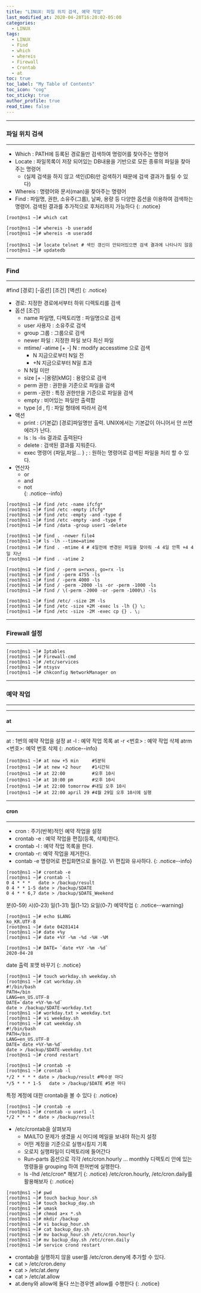 ```yaml
---
title: "LINUX: 파일 위치 검색, 예약 작업"
last_modified_at: 2020-04-28T16:20:02-05:00
categories:
  - LINUX
tags:
  - LINUX
  - Find
  - which
  - whereis
  - Firewall
  - Crontab
  - at
toc: true 
toc_label: "My Table of Contents"
toc_icon: "cog"
toc_sticky: true 
author_profile: true 
read_time: false 
---
```

---
### 파일 위치 검색
---
* Which	: PATH에 등록된 경로들만 검색하여 명렁어를 찾아주는 명령어
* Locate : 파일목록이 저장 되어있는 DB내용을 기반으로 모든 종류의 파일을 찾아주는 명령어
	* (실제 검색을 하지 않고 색인(DB)만 검색하기 때문에 검색 결과가 틀릴 수 있다)
* Whereis : 명령어와 문서(man)을 찾아주는 명령어
* Find	: 파일명, 권한, 소유주(그룹), 날짜, 용량 등 다양한 옵션을 이용하여 검색하는 명령어. 
검색된 결과를 추가적으로 후처리까지 가능하다
{: .notice}
```console
[root@ns1 ~]# which cat
```
```console
[root@ns1 ~]# whereis -b useradd
[root@ns1 ~]# whereis -m useradd
```
```console
[root@ns1 ~]# locate telnet # 색인 갱신이 안되어있으면 검색 결과에 나타나지 않음
[root@ns1 ~]# updatedb
```
---
### Find
---
#find [경로] [-옵션] [조건] [액션]
{: .notice}
* 경로: 지정한 경로에서부터 하위 디렉토리를 검색
* 옵션 [조건]
	* name 파일명, 디렉토리명	: 파일명으로 검색
	* user 사용자			: 소유주로 검색
	* group 그룹			: 그룹으로 검색
	* newer 파일			: 지정한 파일 보다 최신 파일 
	* mtime/ -atime [+ -] N : modify accesstime 으로 검색
		* N 지금으로부터 N일 전
		* +N 지금으로부터 N일 초과 
	* N N일 미만
	* size [+ -]용량[kMG]		: 용량으로 검색
	* perm 권한			: 권한을 기준으로 파일을 검색
	* perm -권한			: 특정 권한만을 기준으로 파일을 검색
	* empty	: 비어있는 파일만 출력함
	* type [d , f] : 파일 형태에 따라서 검색
* 액션
	* print	: (기본값) [경로]파일명만 출력. UNIX에서는 기본값이 아니어서 안 쓰면 에러가 난다.
	* ls	: ls -lis 결과로 출력된다
	* delete	: 검색된 결과를 지워준다.
	* exec 명령어 {파일,파일… } \; : 원하는 명령어로 검색된 파일을 처리 할 수 있다.
* 연산자
	* or	
	* and	
	* not	
{: .notice--info}
```console
[root@ns1 ~]# find /etc -name ifcfg*
[root@ns1 ~]# find /etc -empty ifcfg*
[root@ns1 ~]# find /etc -empty -and -type d
[root@ns1 ~]# find /etc -empty -and -type f
[root@ns1 ~]# find /data -group user1 -delete

[root@ns1 ~]# find . -newer file4
[root@ns1 ~]# ls -lh --time=atime
[root@ns1 ~]# find . -mtime 4 # 4일전에 변경된 파일을 찾아줘 -4 4일 안쪽 +4 4일 지난
[root@ns1 ~]# find . -atime 2

[root@ns1 ~]# find / -perm u=rwxs, go=rx -ls
[root@ns1 ~]# find / -perm 4755 -ls
[root@ns1 ~]# find / -perm 4000 -ls
[root@ns1 ~]# find / -perm -2000 -ls -or -perm -1000 -ls
[root@ns1 ~]# find / \(-perm -2000 -or -perm -1000\) -ls

[root@ns1 ~]# find /etc/ -size 2M -ls
[root@ns1 ~]# find /etc -size +2M -exec ls -lh {} \;
[root@ns1 ~]# find /etc -size -2M -exec cp {} . \;
```
---
### Firewall 설정
---
```console
[root@ns1 ~]# Iptables
[root@ns1 ~]# Firewall-cmd
[root@ns1 ~]# /etc/services
[root@ns1 ~]# ntsysv
[root@ns1 ~]# chkconfig NetworkManager on
```
---
### 예약 작업
---
---
#### at
---
at	:		1번의 예약 작업을 설정
at -l	:		예약 작업 목록
at -r	<번호> :	예약 작업 삭제
atrm  <번호>:		예약 번호 삭제
{: .notice--info}
```console
[root@ns1 ~]# at now +5 min		#5분뒤
[root@ns1 ~]# at new +2 hour	#1시간뒤
[root@ns1 ~]# at 22:00			#오후 10시
[root@ns1 ~]# at 10:00 pm		#오후 10시
[root@ns1 ~]# at 22:00 tomorrow	#내일 오후 10시
[root@ns1 ~]# at 22:00 april 29	#4월 29일 오후 10시에 실행
```
---
#### cron
---
* cron	:	주기(반복)적인 예약 작업을 설정
* crontab -e : 예약 작업을 편집(등록, 삭제)한다.
* crontab -l : 예약 작업 목록을 한다.
* crontab -r: 예약 작업을 제거한다.
* contab -e 명령어로 편집화면으로 들어감. Vi 편집와 유사하다.
{: .notice--info}
```console
[root@ns1 ~]# crontab -e
[root@ns1 ~]# crontab -l
0 4 * * *	date > /backup/result
0 4 * * 1-5	date > /backup/$DATE
0 4 * * 6,7	date > /backup/$DATE_Weekend
```
분(0-59)	시(0-23)	일(1-31)	월(1-12)	요일(0-7) 예약작업
{: .notice--warning}

```console
[root@ns1 ~]# echo $LANG
ko_KR.UTF-8
[root@ns1 ~]# date 04281414
[root@ns1 ~]# date +%y
[root@ns1 ~]# date +%Y -%m -%d -%H -%M
```
```console
[root@ns1 ~]# DATE= `date +%Y -%m -%d`
2020-04-28
```
date 출력 포맷 바꾸기
{: .notice}
```console
[root@ns1 ~]# touch workday.sh weekday.sh
[root@ns1 ~]# cat workday.sh
#!/bin/bash
PATH=/bin
LANG=en_US.UTF-8
DATE=`date +%Y-%m-%d`
date > /backup/$DATE-workday.txt
[root@ns1 ~]# workday.txt > weekday.txt
[root@ns1 ~]# vi weekday.sh
[root@ns1 ~]# cat weekday.sh
#!/bin/bash
PATH=/bin
LANG=en_US.UTF-8
DATE=`date +%Y-%m-%d`
date > /backup/$DATE-weekday.txt
[root@ns1 ~]# crond restart
```
```console
[root@ns1 ~]# crontab -e
[root@ns1 ~]# crontab -l
*/2 * * * *	date > /backup/result #짝수분 마다
*/5 * * * 1-5	date > /backup/$DATE #5분 마다
```
특정 계정에 대한 crontab을 볼 수 있다
{: .notice}
```console
[root@ns1 ~]# crontab -e
[root@ns1 ~]# crontab -u user1 -l
*/2 * * * *	date > /backup/result
```
* /etc/crontab을 살펴보자
	* MAILTO 문제가 생겼을 시 어디에 메일을 보내야 하는지 설정
	* 어떤 계정을 기준으로 실행시킬지 기록
	* 오로지 실행파일이 디렉토리에 들어간다
	* Run-parts 옵션으로 각각 /etc/cron.hourly … monthly 디렉토리 안에 있는 명령들을 grouping 하여 한꺼번에 실행한다.
	* ls -lhd /etc/cron* 해보기
{: .notice}
/etc/cron.hourly, /etc/cron.daily를 활용해보자
{: .notice}
```console
[root@ns1 ~]# pwd
[root@ns1 ~]# touch backup_hour.sh
[root@ns1 ~]# touch backup_day.sh
[root@ns1 ~]# umask
[root@ns1 ~]# chmod a+x *.sh
[root@ns1 ~]# mkdir /backup
[root@ns1 ~]# vi backup_hour.sh
[root@ns1 ~]# cat backup_day.sh
[root@ns1 ~]# mv backup_hour.sh /etc/cron.hourly
[root@ns1 ~]# mv backup_day.sh /etc/cron.daily
[root@ns1 ~]# service crond restart
```
* crontab을 실행하지 않을 user를 /etc/cron.deny에 추가할 수 있다.
* cat > /etc/cron.deny
* cat > /etc/at.deny
* cat > /etc/at.allow
* at.deny와 allow에 둘다 쓰는경우엔 allow를 수행한다
{: .notice}




















